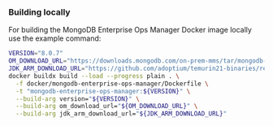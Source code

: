 ### Building locally

For building the MongoDB Enterprise Ops Manager Docker image locally use the example command:

```bash
VERSION="8.0.7"
OM_DOWNLOAD_URL="https://downloads.mongodb.com/on-prem-mms/tar/mongodb-mms-8.0.7.500.20250505T1426Z.tar.gz"
JDK_ARM_DOWNLOAD_URL="https://github.com/adoptium/temurin21-binaries/releases/download/jdk-21.0.6%2B7/OpenJDK21U-jdk_aarch64_linux_hotspot_21.0.6_7.tar.gz"
docker buildx build --load --progress plain . \
  -f docker/mongodb-enterprise-ops-manager/Dockerfile \
  -t "mongodb-enterprise-ops-manager:${VERSION}" \
  --build-arg version="${VERSION}" \
  --build-arg om_download_url="${OM_DOWNLOAD_URL}" \
  --build-arg jdk_arm_download_url="${JDK_ARM_DOWNLOAD_URL}"
```